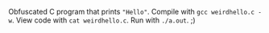 Obfuscated C program that prints `"Hello"`. 
Compile with `gcc weirdhello.c -w`.
View code with `cat weirdhello.c`.
Run with `./a.out`.
;)
